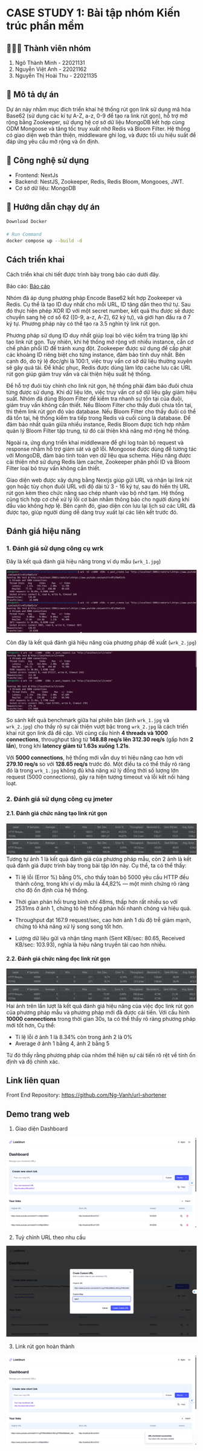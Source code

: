 # CASE STUDY 1: Bài tập nhóm Kiến trúc phần mềm

## 🧑‍🤝‍🧑 Thành viên nhóm

1. Ngô Thành Minh - 22021131 
2. Nguyễn Việt Anh - 22021162
3. Nguyễn Thị Hoài Thu - 22021135

## 📌 Mô tả dự án

Dự án này nhằm mục đích triển khai hệ thống rút gọn link sử dụng mã hóa Base62 (sử dụng các kí tự A-Z, a-z, 0-9 để tạo ra link rút gọn), hỗ trợ mở rộng bằng Zookeeper, sử dụng hệ cơ sở dữ liệu MongoDB kết hợp cùng ODM Mongoose và tăng tốc truy xuất nhờ Redis và Bloom Filter. Hệ thống có giao diện web thân thiện, middleware ghi log, và được tối ưu hiệu suất để đáp ứng yêu cầu mở rộng và ổn định.

## 🚀 Công nghệ sử dụng

- Frontend: NextJs
- Backend: NestJS, Zookeeper, Redis, Redis Bloom, Mongooes, JWT.
- Cơ sở dữ liệu: MongoDB

## 📝 Hướng dẫn chạy dự án

```bash
Download Docker

# Run Command
docker compose up --build -d

```

## Cách triển khai

Cách triển khai chi tiết được trình bày trong báo cáo dưới đây.

Báo cáo: [Báo cáo](https://drive.google.com/file/d/1lQ2i6yCbkzinb4crpFuIkFeWHLt4qOhx/view)

Nhóm đã áp dụng phương pháp Encode Base62 kết hợp Zookeeper và Redis. Cụ thể là tạo ID duy nhất cho mỗi URL, ID tăng dần theo thứ tự. Sau đó thực hiện phép XOR ID với một secret number, kết quả thu được sẽ được chuyển sang hệ cơ số 62 ([0-9, a-z, A-Z], 62 ký tự), và giới hạn đầu ra ở 7 ký tự. Phương pháp này có thể tạo ra 3.5 nghìn tỷ link rút gọn.

Phương pháp sử dụng ID duy nhất giúp loại bỏ việc kiểm tra trùng lặp khi tạo link rút gọn. Tuy nhiên, khi hệ thống mở rộng với nhiều instance, cần cơ chế phân phối ID để tránh xung đột. Zookeeper được sử dụng để cấp phát các khoảng ID riêng biệt cho từng instance, đảm bảo tính duy nhất. Bên cạnh đó, do tỷ lệ đọc/ghi là 100:1, việc truy vấn cơ sở dữ liệu thường xuyên sẽ gây quá tải. Để khắc phục, Redis được dùng làm lớp cache lưu các URL rút gọn giúp giảm truy vấn và cải thiện hiệu suất hệ thống.

Để hỗ trợ đuôi tùy chỉnh cho link rút gọn, hệ thống phải đảm bảo đuôi chưa từng được sử dụng. Khi dữ liệu lớn, việc truy vấn cơ sở dữ liệu gây giảm hiệu suất. Nhóm đã dùng Bloom Filter để kiểm tra nhanh sự tồn tại của đuôi, giảm truy vấn không cần thiết. Nếu Bloom Filter cho thấy đuôi chưa tồn tại, thì thêm link rút gọn đó vào database. Nếu Bloom Filter cho thấy đuôi có thể đã tồn tại, hệ thống kiểm tra tiếp trong Redis và cuối cùng là database. Để đảm bảo nhất quán giữa nhiều instance, Redis Bloom được tích hợp nhằm quản lý Bloom Filter tập trung, từ đó cải thiện khả năng mở rộng hệ thống.

Ngoài ra, ứng dụng triển khai middleware để ghi log toàn bộ request và response nhằm hỗ trợ giám sát và gỡ lỗi. Mongoose được dùng để tương tác với MongoDB, đảm bảo tính toàn vẹn dữ liệu qua schema. Hiệu năng được cải thiện nhờ sử dụng Redis làm cache, Zookeeper phân phối ID và Bloom Filter loại bỏ truy vấn không cần thiết. 

Giao diện web được xây dựng bằng Nextjs giúp gửi URL và nhận lại link rút gọn hoặc tùy chọn đuôi URL với độ dài từ 3 - 16 ký tự, sau đó hiển thị URL rút gọn kèm theo chức năng sao chép nhanh vào bộ nhớ tạm. Hệ thống cũng tích hợp cơ chế xử lý lỗi cơ bản nhằm thông báo cho người dùng khi đầu vào không hợp lệ. Bên cạnh đó, giao diện còn lưu lại lịch sử các URL đã được tạo, giúp người dùng dễ dàng truy xuất lại các liên kết trước đó.

## Đánh giá hiệu năng

### 1. Đánh giá sử dụng công cụ wrk
Đây là kết quả đánh giá hiệu năng trong ví dụ mẫu (`wrk_1.jpg`)

![wrk_1](./images/wrk_1.jpg)

Còn đây là kết quả đánh giá hiệu năng của phương pháp đề xuất (`wrk_2.jpg`)

![wrk_2](./images/wrk_2.jpg)

So sánh kết quả benchmark giữa hai phiên bản (ảnh `wrk_1.jpg` và `wrk_2.jpg`) cho thấy rõ sự cải thiện vượt bậc trong `wrk_2.jpg` là cách triển khai rút gọn link đã đề cập. Với cùng cấu hình **4 threads và 1000 connections**, throughput tăng từ **148.88 req/s lên 312.30 req/s** (gấp hơn **2 lần**), trong khi **latency giảm từ 1.63s xuống 1.21s**.  

Với **5000 connections**, hệ thống mới vẫn duy trì hiệu năng cao hơn với **279.10 req/s** so với **128.65 req/s** trước đó. Một điều ta có thể thấy rõ ràng đó là trong `wrk_1.jpg` không đủ khả năng xử lý đồng thời số lượng lớn request (5000 connections), gây ra hiện tượng timeout và lỗi kết nối hàng loạt.

### 2. Đánh giá sử dụng công cụ jmeter
#### 2.1. Đánh giá chức năng tạo link rút gọn
![jmeter_1-1](./images/jmeter_1-1.png)
![jmeter_1-2](./images/jmeter_1-2.png)
Tương tự ảnh 1 là kết quả đánh giá của phương pháp mẫu, còn 2 ảnh là kết quả đánh giá được trình bày trong bài tập lớn này. Cụ thể, ta có thể thấy:

- Tỉ lệ lỗi (Error %) bằng 0%, cho thấy toàn bộ 5000 yêu cầu HTTP đều thành công, trong khi ví dụ mẫu là 44,82% — một minh chứng rõ ràng cho độ ổn định của hệ thống.

- Thời gian phản hồi trung bình chỉ 48ms, thấp hơn rất nhiều so với 2531ms ở ảnh 1, chứng tỏ hệ thống phản hồi nhanh chóng và hiệu quả.

- Throughput đạt 167.9 request/sec, cao hơn ảnh 1 dù độ trễ giảm mạnh, chứng tỏ khả năng xử lý song song tốt hơn.

- Lượng dữ liệu gửi và nhận tăng mạnh (Sent KB/sec: 80.65, Received KB/sec: 103.93), nghĩa là hiệu năng truyền tải cao hơn nhiều.

#### 2.2. Đánh giá chức năng đọc link rút gọn
![jmeter_2-1](./images/jmeter_2-1.png)
![jmeter_2-2](./images/jmeter_2-2.png)
Hai ảnh trên lần lượt là kết quả đánh giá hiệu năng của việc đọc link rút gọn của phương pháp mẫu và phương pháp mới đã được cải tiến. Với cấu hình **10000 connections** trong thời gian 30s, ta có thể thấy rõ ràng phương pháp mới tốt hơn, Cụ thể:
- Tỉ lệ lỗi ở ảnh 1 là 8.34% còn trong ảnh 2 là 0%
- Average ở ảnh 1 bằng 4, ảnh 2 bằng 5


Từ đó thấy rằng phương pháp của nhóm thể hiện sự cải tiến rõ rệt về tính ổn định và độ chính xác.

## Link liên quan

Front End Repository: https://github.com/Ng-Vanh/url-shortener

## Demo trang web
1. Giao diện Dashboard

![Dashboard](./images/screen_short_1.png)

2. Tuỳ chỉnh URL theo nhu cầu

![Customize](./images/screen_short_2.png)

3. Link rút gọn hoàn thành

![Done](./images/screen_short_3.png)



